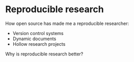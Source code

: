 # Reproducible research

How open source has made me a reproducible researcher:

- Version control systems
- Dynamic documents
- Hollow research projects

Why is reproducible research better?
